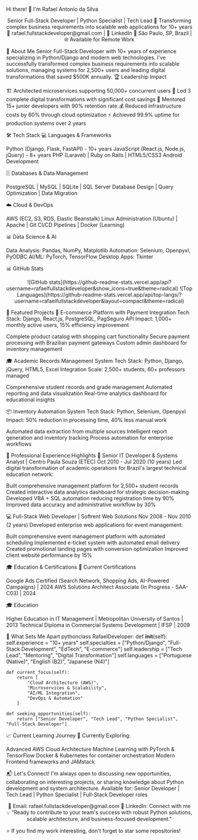 Hi there! 👋 I'm Rafael Antonio da Silva
<div align="center">
Senior Full-Stack Developer | Python Specialist | Tech Lead
🚀 Transforming complex business requirements into scalable web applications for 10+ years
📧 rafael.fullstackdeveloper@gmail.com | 🔗 LinkedIn
📍 São Paulo, SP, Brazil | 🌐 Available for Remote Work
</div>

🎯 About Me
Senior Full-Stack Developer with 10+ years of experience specializing in Python/Django and modern web technologies. I've successfully transformed complex business requirements into scalable solutions, managing systems for 2,500+ users and leading digital transformations that saved $500K annually.
🏆 Leadership Impact

🏗️ Architected microservices supporting 50,000+ concurrent users
🚀 Led 3 complete digital transformations with significant cost savings
👥 Mentored 15+ junior developers with 90% retention rate
💰 Reduced infrastructure costs by 60% through cloud optimization
⚡ Achieved 99.9% uptime for production systems over 2 years


🛠️ Tech Stack
💻 Languages & Frameworks

Python (Django, Flask, FastAPI) - 10+ years
JavaScript (React.js, Node.js, jQuery) - 8+ years
PHP (Laravel) | Ruby on Rails | HTML5/CSS3
Android Development

🗄️ Databases & Data Management

PostgreSQL | MySQL | SQLite | SQL Server
Database Design | Query Optimization | Data Migration

☁️ Cloud & DevOps

AWS (EC2, S3, RDS, Elastic Beanstalk)
Linux Administration (Ubuntu) | Apache | Git
CI/CD Pipelines | Docker (Learning)

📊 Data Science & AI

Data Analysis: Pandas, NumPy, Matplotlib
Automation: Selenium, Openpyxl, PyODBC
AI/ML: PyTorch, TensorFlow
Desktop Apps: Tkinter


📊 GitHub Stats
<div align="center">
![GitHub stats](https://github-readme-stats.vercel.app/api?username=rafaelfullstackdeveloper&show_icons=true&theme=radical)
![Top Languages](https://github-readme-stats.vercel.app/api/top-langs/?username=rafaelfullstackdeveloper&layout=compact&theme=radical)
</div>

🚀 Featured Projects
🛒 E-commerce Platform with Payment Integration
Tech Stack: Django, React.js, PostgreSQL, PagSeguro API
Impact: 1,000+ monthly active users, 15% efficiency improvement

Complete product catalog with shopping cart functionality
Secure payment processing with Brazilian payment gateways
Custom admin dashboard for inventory management

🎓 Academic Records Management System
Tech Stack: Python, Django, jQuery, HTML5, Excel Integration
Scale: 2,500+ students, 60+ professors managed

Comprehensive student records and grade management
Automated reporting and data visualization
Real-time analytics dashboard for educational insights

📦 Inventory Automation System
Tech Stack: Python, Selenium, Openpyxl
Impact: 50% reduction in processing time, 40% less manual work

Automated data extraction from multiple sources
Intelligent report generation and inventory tracking
Process automation for enterprise workflows


💼 Professional Experience Highlights
🏫 Senior IT Developer & Systems Analyst | Centro Paula Souza (ETEC)
Oct 2010 - Jul 2020 (10 years)
Led digital transformation of academic operations for Brazil's largest technical education network:

Built comprehensive management platform for 2,500+ student records
Created interactive data analytics dashboard for strategic decision-making
Developed VBA + SQL automation reducing registration time by 90%
Improved data accuracy and administrative workflow by 30%

💻 Full-Stack Web Developer | Softrent Web Solutions
Nov 2008 - Nov 2010 (2 years)
Developed enterprise web applications for event management:

Built comprehensive event management platform with automated scheduling
Implemented e-ticket system with automated email delivery
Created promotional landing pages with conversion optimization
Improved client website performance by 15%


🎓 Education & Certifications
🎯 Current Certifications

Google Ads Certified (Search Network, Shopping Ads, AI-Powered Campaigns) | 2024
AWS Solutions Architect Associate (In Progress - SAA-C03) | 2024

🎓 Education

Higher Education in IT Management | Metropolitan University of Santos | 2013
Technical Diploma in Commercial Systems Development | IFSP | 2009


🌟 What Sets Me Apart
pythonclass RafaelDeveloper:
    def __init__(self):
        self.experience = "10+ years"
        self.specialties = ["Python/Django", "Full-Stack Development", "EdTech", "E-commerce"]
        self.leadership = ["Tech Lead", "Mentoring", "Digital Transformation"]
        self.languages = ["Portuguese (Native)", "English (B2)", "Japanese (N4)"]
        
    def current_focus(self):
        return [
            "Cloud Architecture (AWS)",
            "Microservices & Scalability",
            "AI/ML Integration",
            "DevOps & Automation"
        ]
        
    def seeking_opportunities(self):
        return ["Senior Developer", "Tech Lead", "Python Specialist", "Full-Stack Developer"]

📈 Current Learning Journey
🔄 Currently Exploring:

Advanced AWS Cloud Architecture
Machine Learning with PyTorch & TensorFlow
Docker & Kubernetes for container orchestration
Modern Frontend frameworks and JAMstack


📬 Let's Connect!
I'm always open to discussing new opportunities, collaborating on interesting projects, or sharing knowledge about Python development and system architecture.
Available for: Senior Developer | Tech Lead | Python Specialist | Full-Stack Developer roles
<div align="center">
📧 Email: rafael.fullstackdeveloper@gmail.com
🔗 LinkedIn: Connect with me
💡 "Ready to contribute to your team's success with robust Python solutions, scalable architecture, and business-focused development."
</div>

⭐ If you find my work interesting, don't forget to star some repositories!
